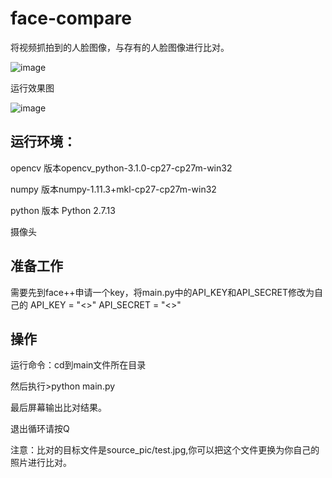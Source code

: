# face-compare

将视频抓拍到的人脸图像，与存有的人脸图像进行比对。

![image](https://github.com/colanicy/face-compare/blob/master/facecompare.gif)

运行效果图

![image](https://github.com/colanicy/face-compare/blob/master/facecompare.jpg)

## 运行环境：

opencv 版本opencv_python-3.1.0-cp27-cp27m-win32

numpy 版本numpy-1.11.3+mkl-cp27-cp27m-win32

python 版本 Python 2.7.13

摄像头

## 准备工作

需要先到face++申请一个key，将main.py中的API_KEY和API_SECRET修改为自己的
API_KEY = "<<your key>>"
API_SECRET = "<<your secret>>"

## 操作

运行命令：cd到main文件所在目录

然后执行>python main.py

最后屏幕输出比对结果。

退出循环请按Q

注意：比对的目标文件是source_pic/test.jpg,你可以把这个文件更换为你自己的照片进行比对。
